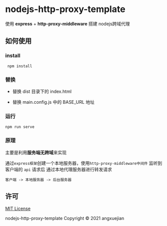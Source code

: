 # nodejs-http-proxy-template
使用 **express** + **http-proxy-middleware** 搭建 nodejs跨域代理

## 如何使用

### install

```
 npm install
```
### 替换
- 替换 dist 目录下的 index.html

- 替换 main.config.js 中的 BASE_URL 地址

### 运行

```
npm run serve
```

### 原理
主要是利用**服务端无跨域**来实现

通过`express框架`创建一个本地服务器，使用`http-proxy-middleware中间件` 监听到客户端的 `api` 请求后 通过本地代理服务器进行转发请求


`客户端 -> 本地服务器 -> 后台服务器`

## 许可
[MIT License](LICENSE)

nodejs-http-proxy-template Copyright © 2021 angxuejian